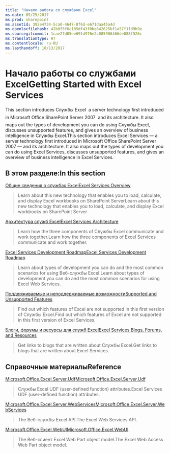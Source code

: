 ```yaml
---
title: "Начало работы со службами Excel"
ms.date: 09/25/2017
ms.prod: sharepoint
ms.assetid: 392e4734-5ca0-4647-8f6d-e671daa45a4d
ms.openlocfilehash: 42b8f5f6c185df43f0be842625bf1a57f1fd9b9e
ms.sourcegitcommit: 1cae27d85ee691d976e2c085986466de088f526c
ms.translationtype: HT
ms.contentlocale: ru-RU
ms.lasthandoff: 10/13/2017
---
```

# <a name="getting-started-with-excel-services"></a><span data-ttu-id="0ae64-102">Начало работы со службами Excel</span><span class="sxs-lookup"><span data-stu-id="0ae64-102">Getting Started with Excel Services</span></span>

<span data-ttu-id="0ae64-p101">This section introduces Службы Excel  a server technology first introduced in Microsoft Office SharePoint Server 2007  and its architecture. It also maps out the types of development you can do using Службы Excel, discusses unsupported features, and gives an overview of business intelligence in Службы Excel.</span><span class="sxs-lookup"><span data-stu-id="0ae64-p101">This section introduces Excel Services — a server technology first introduced in Microsoft Office SharePoint Server 2007 — and its architecture. It also maps out the types of development you can do using Excel Services, discusses unsupported features, and gives an overview of business intelligence in Excel Services.</span></span>
  
    
    


## <a name="in-this-section"></a><span data-ttu-id="0ae64-105">В этом разделе:</span><span class="sxs-lookup"><span data-stu-id="0ae64-105">In this section</span></span>


 [<span data-ttu-id="0ae64-106">Общие сведения о службах Excel</span><span class="sxs-lookup"><span data-stu-id="0ae64-106">Excel Services Overview</span></span>](excel-services-overview.md)
  
    
    
> <span data-ttu-id="0ae64-107">Learn about this new technology that enables you to load, calculate, and display Excel workbooks on SharePoint Server</span><span class="sxs-lookup"><span data-stu-id="0ae64-107">Learn about this new technology that enables you to load, calculate, and display Excel workbooks on SharePoint Server</span></span>
    
  
 [<span data-ttu-id="0ae64-108">Архитектура служб Excel</span><span class="sxs-lookup"><span data-stu-id="0ae64-108">Excel Services Architecture</span></span>](excel-services-architecture.md)
  
    
    
> <span data-ttu-id="0ae64-109">Learn how the three components of Службы Excel communicate and work together.</span><span class="sxs-lookup"><span data-stu-id="0ae64-109">Learn how the three components of Excel Services communicate and work together.</span></span>
    
  
 [<span data-ttu-id="0ae64-110">Excel Services Development Roadmap</span><span class="sxs-lookup"><span data-stu-id="0ae64-110">Excel Services Development Roadmap</span></span>](excel-services-development-roadmap.md)
  
    
    
> <span data-ttu-id="0ae64-111">Learn about types of development you can do and the most common scenarios for using Веб-службы Excel.</span><span class="sxs-lookup"><span data-stu-id="0ae64-111">Learn about types of development you can do and the most common scenarios for using Excel Web Services.</span></span>
    
  
 [<span data-ttu-id="0ae64-112">Поддерживаемые и неподдерживаемые возможности</span><span class="sxs-lookup"><span data-stu-id="0ae64-112">Supported and Unsupported Features</span></span>](supported-and-unsupported-features.md)
  
    
    
> <span data-ttu-id="0ae64-113">Find out which features of Excel are not supported in this first version of Службы Excel.</span><span class="sxs-lookup"><span data-stu-id="0ae64-113">Find out which features of Excel are not supported in this first version of Excel Services.</span></span>
    
  
 [<span data-ttu-id="0ae64-114">Блоги, форумы и ресурсы для служб Excel</span><span class="sxs-lookup"><span data-stu-id="0ae64-114">Excel Services Blogs, Forums, and Resources</span></span>](excel-services-blogs-forums-and-resources.md)
  
    
    
> <span data-ttu-id="0ae64-115">Get links to blogs that are written about Службы Excel.</span><span class="sxs-lookup"><span data-stu-id="0ae64-115">Get links to blogs that are written about Excel Services.</span></span>
    
  

## <a name="reference"></a><span data-ttu-id="0ae64-116">Справочные материалы</span><span class="sxs-lookup"><span data-stu-id="0ae64-116">Reference</span></span>


 [<span data-ttu-id="0ae64-117">Microsoft.Office.Excel.Server.Udf</span><span class="sxs-lookup"><span data-stu-id="0ae64-117">Microsoft.Office.Excel.Server.Udf</span></span>](https://msdn.microsoft.com/library/Microsoft.Office.Excel.Server.Udf.aspx)
  
    
    
> <span data-ttu-id="0ae64-118">Службы Excel UDF (user-defined function) attributes.</span><span class="sxs-lookup"><span data-stu-id="0ae64-118">Excel Services UDF (user-defined function) attributes.</span></span>
    
  
 [<span data-ttu-id="0ae64-119">Microsoft.Office.Excel.Server.WebServices</span><span class="sxs-lookup"><span data-stu-id="0ae64-119">Microsoft.Office.Excel.Server.WebServices</span></span>](https://msdn.microsoft.com/library/Microsoft.Office.Excel.Server.WebServices.aspx)
  
    
    
> <span data-ttu-id="0ae64-120">The Веб-службы Excel API.</span><span class="sxs-lookup"><span data-stu-id="0ae64-120">The Excel Web Services API.</span></span>
    
  
 [<span data-ttu-id="0ae64-121">Microsoft.Office.Excel.WebUI</span><span class="sxs-lookup"><span data-stu-id="0ae64-121">Microsoft.Office.Excel.WebUI</span></span>](https://msdn.microsoft.com/library/Microsoft.Office.Excel.WebUI.aspx)
  
    
    
> <span data-ttu-id="0ae64-122">The Веб-клиент Excel Web Part object model.</span><span class="sxs-lookup"><span data-stu-id="0ae64-122">The Excel Web Access Web Part object model.</span></span>
    
  

